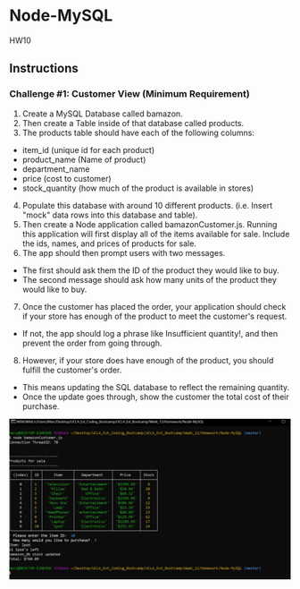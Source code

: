 # Node-MySQL
HW10
## Instructions
### Challenge #1: Customer View (Minimum Requirement)
1. Create a MySQL Database called bamazon.
2. Then create a Table inside of that database called products.
3. The products table should have each of the following columns:
  * item_id (unique id for each product)
  * product_name (Name of product)
  * department_name
  * price (cost to customer)
  * stock_quantity (how much of the product is available in stores)
4. Populate this database with around 10 different products. (i.e. Insert "mock" data rows into this database and table).
5. Then create a Node application called bamazonCustomer.js. Running this application will first display all of the items available for sale. Include the ids, names, and prices of products for sale.
6. The app should then prompt users with two messages.
  * The first should ask them the ID of the product they would like to buy.
  * The second message should ask how many units of the product they would like to buy.
7. Once the customer has placed the order, your application should check if your store has enough of the product to meet the customer's request.
  * If not, the app should log a phrase like Insufficient quantity!, and then prevent the order from going through.
8. However, if your store does have enough of the product, you should fulfill the customer's order.
  * This means updating the SQL database to reflect the remaining quantity.
  * Once the update goes through, show the customer the total cost of their purchase.

![alt text](https://github.com/MarcM987/Node-MySQL/blob/master/bamazon1.JPG?raw=true)
